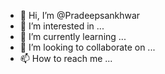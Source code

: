 - 👋 Hi, I’m @Pradeepsankhwar
- 👀 I’m interested in ...
- 🌱 I’m currently learning ...
- 💞️ I’m looking to collaborate on ...
- 📫 How to reach me ...

<!---
Pradeepsankhwar/Pradeepsankhwar is a ✨ special ✨ repository because its `README.md` (this file) appears on your GitHub profile.
You can click the Preview link to take a look at your changes.
--->
